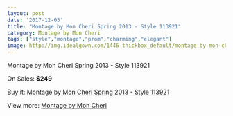 ```yaml
---
layout: post
date: '2017-12-05'
title: "Montage by Mon Cheri Spring 2013 - Style 113921"
category: Montage by Mon Cheri
tags: ["style","montage","prom","charming","elegant"]
image: http://img.idealgown.com/1446-thickbox_default/montage-by-mon-cheri-spring-2013-style-113921.jpg
---
```

Montage by Mon Cheri Spring 2013 - Style 113921

On Sales: **$249**
<a href="https://www.idealgown.com/en/montage-by-mon-cheri/658-montage-by-mon-cheri-spring-2013-style-113921.html"><amp-img layout="responsive" width="600" height="600" src="//img.idealgown.com/1446-thickbox_default/montage-by-mon-cheri-spring-2013-style-113921.jpg" alt="Montage by Mon Cheri Spring 2013 - Style 113921 0" /></a>
<a href="https://www.idealgown.com/en/montage-by-mon-cheri/658-montage-by-mon-cheri-spring-2013-style-113921.html"><amp-img layout="responsive" width="600" height="600" src="//img.idealgown.com/1447-thickbox_default/montage-by-mon-cheri-spring-2013-style-113921.jpg" alt="Montage by Mon Cheri Spring 2013 - Style 113921 1" /></a>

Buy it: [Montage by Mon Cheri Spring 2013 - Style 113921](https://www.idealgown.com/en/montage-by-mon-cheri/658-montage-by-mon-cheri-spring-2013-style-113921.html "Montage by Mon Cheri Spring 2013 - Style 113921")

View more: [Montage by Mon Cheri](https://www.idealgown.com/en/9-montage-by-mon-cheri "Montage by Mon Cheri")